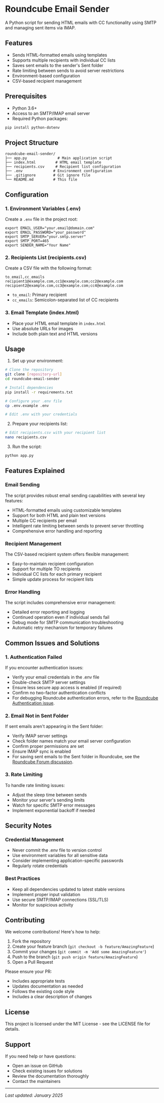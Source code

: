 # Roundcube Email Sender

A Python script for sending HTML emails with CC functionality using SMTP and managing sent items via IMAP.

## Features

- Sends HTML-formatted emails using templates
- Supports multiple recipients with individual CC lists
- Saves sent emails to the sender's Sent folder
- Rate limiting between sends to avoid server restrictions
- Environment-based configuration
- CSV-based recipient management

## Prerequisites

- Python 3.6+
- Access to an SMTP/IMAP email server
- Required Python packages:

```bash
pip install python-dotenv
```

## Project Structure

```
roundcube-email-sender/
├── app.py              # Main application script
├── index.html         # HTML email template
├── recipients.csv     # Recipient list configuration
├── .env              # Environment configuration
├── .gitignore        # Git ignore file
└── README.md         # This file

```

## Configuration

### 1. Environment Variables (.env)

Create a `.env` file in the project root:

```env
export EMAIL_USER="your.email@domain.com"
export EMAIL_PASSWORD="your_password"
export SMTP_SERVER="your.smtp.server"
export SMTP_PORT=465
export SENDER_NAME="Your Name"
```

### 2. Recipients List (recipients.csv)

Create a CSV file with the following format:

```csv
to_email,cc_emails
recipient1@example.com,cc1@example.com;cc2@example.com
recipient2@example.com,cc3@example.com;cc4@example.com
```

- `to_email`: Primary recipient
- `cc_emails`: Semicolon-separated list of CC recipients

### 3. Email Template (index.html)

- Place your HTML email template in `index.html`
- Use absolute URLs for images
- Include both plain text and HTML versions

## Usage

1. Set up your environment:

```bash
# Clone the repository
git clone [repository-url]
cd roundcube-email-sender

# Install dependencies
pip install -r requirements.txt

# Configure your .env file
cp .env.example .env

# Edit .env with your credentials
```

2. Prepare your recipients list:

```bash
# Edit recipients.csv with your recipient list
nano recipients.csv
```

3. Run the script:

```bash
python app.py
```

## Features Explained

### Email Sending

The script provides robust email sending capabilities with several key features:

- HTML-formatted emails using customizable templates
- Support for both HTML and plain text versions
- Multiple CC recipients per email
- Intelligent rate limiting between sends to prevent server throttling
- Comprehensive error handling and reporting

### Recipient Management

The CSV-based recipient system offers flexible management:

- Easy-to-maintain recipient configuration
- Support for multiple TO recipients
- Individual CC lists for each primary recipient
- Simple update process for recipient lists

### Error Handling

The script includes comprehensive error management:

- Detailed error reporting and logging
- Continued operation even if individual sends fail
- Debug mode for SMTP communication troubleshooting
- Automatic retry mechanism for temporary failures

## Common Issues and Solutions

### 1. Authentication Failed

If you encounter authentication issues:

- Verify your email credentials in the .env file
- Double-check SMTP server settings
- Ensure less secure app access is enabled (if required)
- Confirm no two-factor authentication conflicts
- For debugging Roundcube authentication errors, refer to the [Roundcube Authentication issue](https://github.com/roundcube/roundcubemail/issues/8676).

### 2. Email Not in Sent Folder

If sent emails aren't appearing in the Sent folder:

- Verify IMAP server settings
- Check folder names match your email server configuration
- Confirm proper permissions are set
- Ensure IMAP sync is enabled
- For saving sent emails to the Sent folder in Roundcube, see the [Roundcube Forum discussion](https://www.roundcubeforum.net/index.php?topic=30404.0).

### 3. Rate Limiting

To handle rate limiting issues:

- Adjust the sleep time between sends
- Monitor your server's sending limits
- Watch for specific SMTP error messages
- Implement exponential backoff if needed

## Security Notes

### Credential Management

- Never commit the .env file to version control
- Use environment variables for all sensitive data
- Consider implementing application-specific passwords
- Regularly rotate credentials

### Best Practices

- Keep all dependencies updated to latest stable versions
- Implement proper input validation
- Use secure SMTP/IMAP connections (SSL/TLS)
- Monitor for suspicious activity

## Contributing

We welcome contributions! Here's how to help:

1. Fork the repository
2. Create your feature branch (`git checkout -b feature/AmazingFeature`)
3. Commit your changes (`git commit -m 'Add some AmazingFeature'`)
4. Push to the branch (`git push origin feature/AmazingFeature`)
5. Open a Pull Request

Please ensure your PR:
- Includes appropriate tests
- Updates documentation as needed
- Follows the existing code style
- Includes a clear description of changes

## License

This project is licensed under the MIT License - see the LICENSE file for details.

## Support

If you need help or have questions:

- Open an issue on GitHub
- Check existing issues for solutions
- Review the documentation thoroughly
- Contact the maintainers

---

*Last updated: January 2025*
